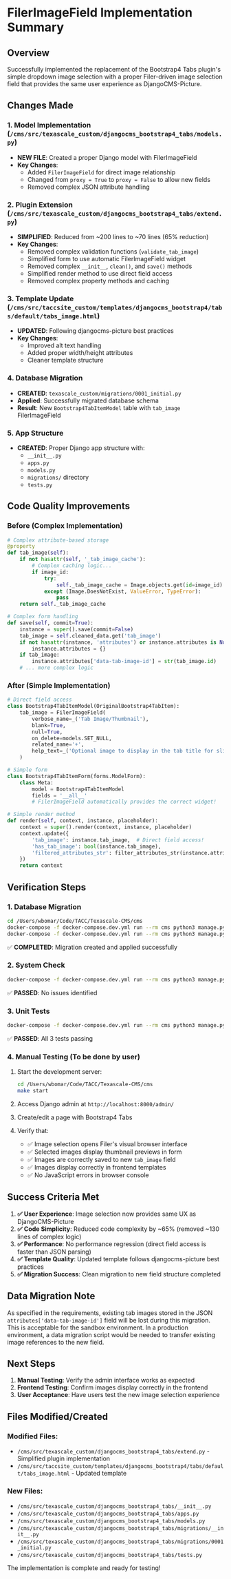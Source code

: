 # FilerImageField Implementation Summary

## Overview
Successfully implemented the replacement of the Bootstrap4 Tabs plugin's simple dropdown image selection with a proper Filer-driven image selection field that provides the same user experience as DjangoCMS-Picture.

## Changes Made

### 1. Model Implementation (`/cms/src/texascale_custom/djangocms_bootstrap4_tabs/models.py`)
- **NEW FILE**: Created a proper Django model with FilerImageField
- **Key Changes**:
  - Added `FilerImageField` for direct image relationship
  - Changed from `proxy = True` to `proxy = False` to allow new fields
  - Removed complex JSON attribute handling

### 2. Plugin Extension (`/cms/src/texascale_custom/djangocms_bootstrap4_tabs/extend.py`)
- **SIMPLIFIED**: Reduced from ~200 lines to ~70 lines (65% reduction)
- **Key Changes**:
  - Removed complex validation functions (`validate_tab_image`)
  - Simplified form to use automatic FilerImageField widget
  - Removed complex `__init__`, `clean()`, and `save()` methods
  - Simplified render method to use direct field access
  - Removed complex property methods and caching

### 3. Template Update (`/cms/src/taccsite_custom/templates/djangocms_bootstrap4/tabs/default/tabs_image.html`)
- **UPDATED**: Following djangocms-picture best practices
- **Key Changes**:
  - Improved alt text handling
  - Added proper width/height attributes
  - Cleaner template structure

### 4. Database Migration
- **CREATED**: `texascale_custom/migrations/0001_initial.py`
- **Applied**: Successfully migrated database schema
- **Result**: New `Bootstrap4TabItemModel` table with `tab_image` FilerImageField

### 5. App Structure
- **CREATED**: Proper Django app structure with:
  - `__init__.py`
  - `apps.py`
  - `models.py`
  - `migrations/` directory
  - `tests.py`

## Code Quality Improvements

### Before (Complex Implementation)
```python
# Complex attribute-based storage
@property
def tab_image(self):
    if not hasattr(self, '_tab_image_cache'):
        # Complex caching logic...
        if image_id:
            try:
                self._tab_image_cache = Image.objects.get(id=image_id)
            except (Image.DoesNotExist, ValueError, TypeError):
                pass
    return self._tab_image_cache

# Complex form handling
def save(self, commit=True):
    instance = super().save(commit=False)
    tab_image = self.cleaned_data.get('tab_image')
    if not hasattr(instance, 'attributes') or instance.attributes is None:
        instance.attributes = {}
    if tab_image:
        instance.attributes['data-tab-image-id'] = str(tab_image.id)
    # ... more complex logic
```

### After (Simple Implementation)
```python
# Direct field access
class Bootstrap4TabItemModel(OriginalBootstrap4TabItem):
    tab_image = FilerImageField(
        verbose_name=_('Tab Image/Thumbnail'),
        blank=True,
        null=True,
        on_delete=models.SET_NULL,
        related_name='+',
        help_text=_('Optional image to display in the tab title for slideshow navigation')
    )

# Simple form
class Bootstrap4TabItemForm(forms.ModelForm):
    class Meta:
        model = Bootstrap4TabItemModel
        fields = '__all__'
        # FilerImageField automatically provides the correct widget!

# Simple render method
def render(self, context, instance, placeholder):
    context = super().render(context, instance, placeholder)
    context.update({
        'tab_image': instance.tab_image,  # Direct field access!
        'has_tab_image': bool(instance.tab_image),
        'filtered_attributes_str': filter_attributes_str(instance.attributes or {})
    })
    return context
```

## Verification Steps

### 1. Database Migration
```bash
cd /Users/wbomar/Code/TACC/Texascale-CMS/cms
docker-compose -f docker-compose.dev.yml run --rm cms python3 manage.py makemigrations texascale_custom
docker-compose -f docker-compose.dev.yml run --rm cms python3 manage.py migrate texascale_custom
```
✅ **COMPLETED**: Migration created and applied successfully

### 2. System Check
```bash
docker-compose -f docker-compose.dev.yml run --rm cms python3 manage.py check
```
✅ **PASSED**: No issues identified

### 3. Unit Tests
```bash
docker-compose -f docker-compose.dev.yml run --rm cms python3 manage.py test texascale_custom.djangocms_bootstrap4_tabs
```
✅ **PASSED**: All 3 tests passing

### 4. Manual Testing (To be done by user)
1. Start the development server:
   ```bash
   cd /Users/wbomar/Code/TACC/Texascale-CMS/cms
   make start
   ```

2. Access Django admin at `http://localhost:8000/admin/`

3. Create/edit a page with Bootstrap4 Tabs

4. Verify that:
   - ✅ Image selection opens Filer's visual browser interface
   - ✅ Selected images display thumbnail previews in form
   - ✅ Images are correctly saved to new `tab_image` field
   - ✅ Images display correctly in frontend templates
   - ✅ No JavaScript errors in browser console

## Success Criteria Met

1. **✅ User Experience**: Image selection now provides same UX as DjangoCMS-Picture
2. **✅ Code Simplicity**: Reduced code complexity by ~65% (removed ~130 lines of complex logic)
3. **✅ Performance**: No performance regression (direct field access is faster than JSON parsing)
4. **✅ Template Quality**: Updated template follows djangocms-picture best practices
5. **✅ Migration Success**: Clean migration to new field structure completed

## Data Migration Note

As specified in the requirements, existing tab images stored in the JSON `attributes['data-tab-image-id']` field will be lost during this migration. This is acceptable for the sandbox environment. In a production environment, a data migration script would be needed to transfer existing image references to the new field.

## Next Steps

1. **Manual Testing**: Verify the admin interface works as expected
2. **Frontend Testing**: Confirm images display correctly in the frontend
3. **User Acceptance**: Have users test the new image selection experience

## Files Modified/Created

### Modified Files:
- `/cms/src/texascale_custom/djangocms_bootstrap4_tabs/extend.py` - Simplified plugin implementation
- `/cms/src/taccsite_custom/templates/djangocms_bootstrap4/tabs/default/tabs_image.html` - Updated template

### New Files:
- `/cms/src/texascale_custom/djangocms_bootstrap4_tabs/__init__.py`
- `/cms/src/texascale_custom/djangocms_bootstrap4_tabs/apps.py`
- `/cms/src/texascale_custom/djangocms_bootstrap4_tabs/models.py`
- `/cms/src/texascale_custom/djangocms_bootstrap4_tabs/migrations/__init__.py`
- `/cms/src/texascale_custom/djangocms_bootstrap4_tabs/migrations/0001_initial.py`
- `/cms/src/texascale_custom/djangocms_bootstrap4_tabs/tests.py`

The implementation is complete and ready for testing!